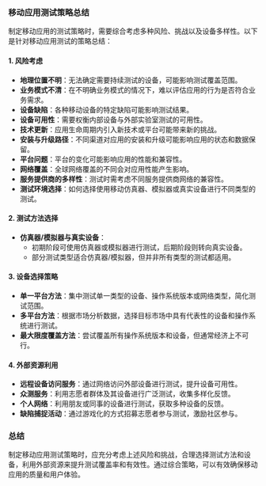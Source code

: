 ### 移动应用测试策略总结

制定移动应用的测试策略时，需要综合考虑多种风险、挑战以及设备多样性。以下是针对移动应用测试的策略总结：

#### 1. **风险考虑**
- **地理位置不明**：无法确定需要持续测试的设备，可能影响测试覆盖范围。
- **业务模式不清**：在不明确业务模式的情况下，难以评估应用的行为是否符合业务需求。
- **设备缺陷**：各种移动设备的特定缺陷可能影响测试结果。
- **设备可用性**：需要权衡内部设备与外部实验室测试的可用性。
- **技术更新**：应用生命周期内引入新技术或平台可能带来新的挑战。
- **安装与升级路径**：不同渠道对应用的安装和升级可能影响应用的状态和数据保留。
- **平台问题**：平台的变化可能影响应用的性能和兼容性。
- **网络覆盖**：全球网络覆盖的不同会对应用性能产生影响。
- **服务提供商的多样性**：测试时需考虑不同服务提供商网络的兼容性。
- **测试环境选择**：如何选择使用移动仿真器、模拟器或真实设备进行不同类型的测试。

#### 2. **测试方法选择**
- **仿真器/模拟器与真实设备**：
  - 初期阶段可使用仿真器或模拟器进行测试，后期阶段则转向真实设备。
  - 部分测试类型适合仿真器/模拟器，但并非所有类型的测试都适用。

#### 3. **设备选择策略**
- **单一平台方法**：集中测试单一类型的设备、操作系统版本或网络类型，简化测试范围。
- **多平台方法**：根据市场分析数据，选择目标市场中具有代表性的设备和操作系统进行测试。
- **最大限度覆盖方法**：尝试覆盖所有操作系统版本和设备，但通常经济上不可行。

#### 4. **外部资源利用**
- **远程设备访问服务**：通过网络访问外部设备进行测试，提升设备可用性。
- **众测服务**：利用志愿者群体及其设备进行广泛测试，收集多样化反馈。
- **个人网络**：利用朋友或同事的设备进行测试，获取多种设备的反馈。
- **缺陷捕捉活动**：通过游戏化的方式招募志愿者参与测试，激励社区参与。

### 总结
制定移动应用测试策略时，应充分考虑上述风险和挑战，合理选择测试方法和设备，利用外部资源来提升测试覆盖率和有效性。通过综合策略，可以有效确保移动应用的质量和用户体验。